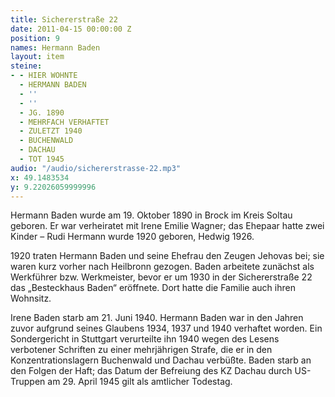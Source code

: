 ```yaml
---
title: Sichererstraße 22
date: 2011-04-15 00:00:00 Z
position: 9
names: Hermann Baden
layout: item
steine:
- - HIER WOHNTE
  - HERMANN BADEN
  - ''
  - ''
  - JG. 1890
  - MEHRFACH VERHAFTET
  - ZULETZT 1940
  - BUCHENWALD
  - DACHAU
  - TOT 1945
audio: "/audio/sichererstrasse-22.mp3"
x: 49.1483534
y: 9.22026059999996
---
```


Hermann Baden wurde am 19. Oktober 1890 in Brock im Kreis Soltau geboren. Er war verheiratet mit Irene Emilie Wagner; das Ehepaar hatte zwei Kinder – Rudi Hermann wurde 1920 geboren, Hedwig 1926.

1920 traten Hermann Baden und seine Ehefrau den Zeugen Jehovas bei; sie waren kurz vorher nach Heilbronn gezogen. Baden arbeitete zunächst als Werkführer bzw. Werkmeister, bevor er um 1930 in der Sichererstraße 22 das „Besteckhaus Baden“ eröffnete. Dort hatte die Familie auch ihren Wohnsitz.

Irene Baden starb am 21. Juni 1940. Hermann Baden war in den Jahren zuvor aufgrund seines Glaubens 1934, 1937 und 1940 verhaftet worden. Ein Sondergericht in Stuttgart verurteilte ihn 1940 wegen des Lesens verbotener Schriften zu einer mehrjährigen Strafe, die er in den Konzentrationslagern Buchenwald und Dachau verbüßte. Baden starb an den Folgen der Haft; das Datum der Befreiung des KZ Dachau durch US-Truppen am 29. April 1945 gilt als amtlicher Todestag.